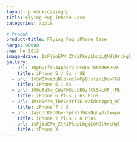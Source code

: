 ```yaml
---
layout: produk-casinghp
title: Flying Pug iPhone Case
categories: apple

# Produk
product-title: Flying Pug iPhone Case
harga: 90000
sku: hn-3013
image-drive: 1sFjioEPW_ZtKiPkepLbggLQN9l9rcHgl
gallery:
  - url: 1OpNvIfrG44pddr2uCSQHu1BNddRK2S91
    title: iPhone 5 / 5s / SE
  - url: 1ySW0XveduNldxuc7wPpBrslsmlDqxFGd
    title: iPhone 6 / 6s
  - url: 1O9o8a5m_CWaRWGiLbBQzfCkSwLOF_rMk
    title: iPhone 6 Plus / 6s Plus
  - url: 1MYeSP7M_THVZezrf4E-rXkder4gcq_mT
    title: iPhone 7 / 8
  - url: 1ayghcK8c0by-Spl9YJ94vNgnydxGxwpa
    title: iPhone 7 Plus / 8 Plus
  - url: 1sFjioEPW_ZtKiPkepLbggLQN9l9rcHgl
    title: iPhone X
---
```

